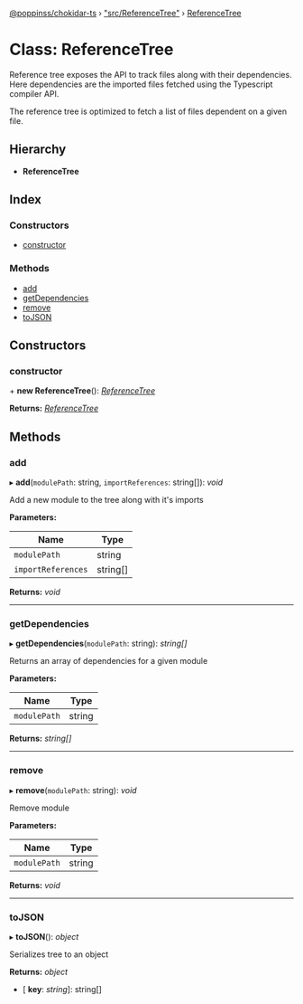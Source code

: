 [@poppinss/chokidar-ts](../README.md) › ["src/ReferenceTree"](../modules/_src_referencetree_.md) › [ReferenceTree](_src_referencetree_.referencetree.md)

# Class: ReferenceTree

Reference tree exposes the API to track files along with their
dependencies. Here dependencies are the imported files fetched
using the Typescript compiler API.

The reference tree is optimized to fetch a list of files dependent on
a given file.

## Hierarchy

- **ReferenceTree**

## Index

### Constructors

- [constructor](_src_referencetree_.referencetree.md#constructor)

### Methods

- [add](_src_referencetree_.referencetree.md#add)
- [getDependencies](_src_referencetree_.referencetree.md#getdependencies)
- [remove](_src_referencetree_.referencetree.md#remove)
- [toJSON](_src_referencetree_.referencetree.md#tojson)

## Constructors

### constructor

\+ **new ReferenceTree**(): _[ReferenceTree](_src_referencetree_.referencetree.md)_

**Returns:** _[ReferenceTree](_src_referencetree_.referencetree.md)_

## Methods

### add

▸ **add**(`modulePath`: string, `importReferences`: string[]): _void_

Add a new module to the tree along with it's imports

**Parameters:**

| Name               | Type     |
| ------------------ | -------- |
| `modulePath`       | string   |
| `importReferences` | string[] |

**Returns:** _void_

---

### getDependencies

▸ **getDependencies**(`modulePath`: string): _string[]_

Returns an array of dependencies for a given module

**Parameters:**

| Name         | Type   |
| ------------ | ------ |
| `modulePath` | string |

**Returns:** _string[]_

---

### remove

▸ **remove**(`modulePath`: string): _void_

Remove module

**Parameters:**

| Name         | Type   |
| ------------ | ------ |
| `modulePath` | string |

**Returns:** _void_

---

### toJSON

▸ **toJSON**(): _object_

Serializes tree to an object

**Returns:** _object_

- \[ **key**: _string_\]: string[]
